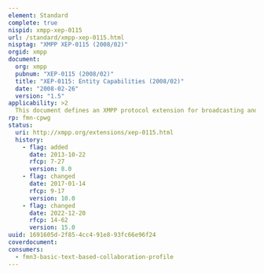 ```yaml
---
element: Standard
complete: true
nispid: xmpp-xep-0115
url: /standard/xmpp-xep-0115.html
nisptag: "XMPP XEP-0115 (2008/02)"
orgid: xmpp
document:
  org: xmpp
  pubnum: "XEP-0115 (2008/02)"
  title: "XEP-0115: Entity Capabilities (2008/02)"
  date: "2008-02-26"
  version: "1.5"
applicability: >2
  This document defines an XMPP protocol extension for broadcasting and dynamically discovering client, device, or generic entity capabilities. In order to minimize network impact, the transport mechanism is standard XMPP presence broadcast (thus forestalling the need for polling related to service discovery data), the capabilities information can be cached either within a session or across sessions, and the format has been kept as small as possible.
rp: fmn-cpwg
status:
  uri: http://xmpp.org/extensions/xep-0115.html
  history: 
    - flag: added
      date: 2013-10-22
      rfcp: 7-27
      version: 8.0
    - flag: changed
      date: 2017-01-14
      rfcp: 9-17
      version: 10.0
    - flag: changed
      date: 2022-12-20
      rfcp: 14-62
      version: 15.0
uuid: 1691605d-2f85-4cc4-91e8-93fc66e96f24
coverdocument:
consumers:
  - fmn3-basic-text-based-collaboration-profile
---
```

